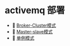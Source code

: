 # activemq 部署

* 📄 [Broker-Cluster模式](activemq%20部署/Broker-Cluster模式.md)
* 📄 [Master-slave模式](activemq%20部署/Master-slave模式.md)
* 📄 [单例模式](activemq%20部署/单例模式.md)

‍
